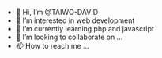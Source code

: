 - 👋 Hi, I’m @TAIWO-DAVID
- 👀 I’m interested in web development 
- 🌱 I’m currently learning php and javascript
- 💞️ I’m looking to collaborate on ...
- 📫 How to reach me ...

<!---
TAIWO-DAVID/TAIWO-DAVID is a ✨ special ✨ repository because its `README.md` (this file) appears on your GitHub profile.
You can click the Preview link to take a look at your changes.
--->
